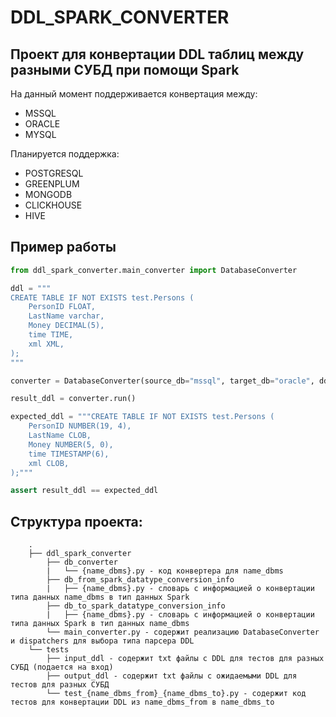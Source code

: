 # DDL_SPARK_CONVERTER

## Проект для конвертации DDL таблиц между разными СУБД при помощи Spark

На данный момент поддерживается конвертация между:
* MSSQL
* ORACLE
* MYSQL

Планируется поддержка:

* POSTGRESQL
* GREENPLUM
* MONGODB
* CLICKHOUSE
* HIVE

## Пример работы
```python
from ddl_spark_converter.main_converter import DatabaseConverter

ddl = """
CREATE TABLE IF NOT EXISTS test.Persons (
    PersonID FLOAT,
    LastName varchar,
    Money DECIMAL(5),
    time TIME,
    xml XML,
);
"""

converter = DatabaseConverter(source_db="mssql", target_db="oracle", ddl_text=ddl)

result_ddl = converter.run()

expected_ddl = """CREATE TABLE IF NOT EXISTS test.Persons (
    PersonID NUMBER(19, 4),
    LastName CLOB,
    Money NUMBER(5, 0),
    time TIMESTAMP(6),
    xml CLOB,
);"""

assert result_ddl == expected_ddl

```

## Структура проекта:

```
    .
    ├── ddl_spark_converter
        ├── db_converter
        |   └── {name_dbms}.py - код конвертера для name_dbms
        ├── db_from_spark_datatype_conversion_info
        |   ├── {name_dbms}.py - словарь с информацией о конвертации типа данных name_dbms в тип данных Spark
        ├── db_to_spark_datatype_conversion_info
        |   ├── {name_dbms}.py - словарь с информацией о конвертации типа данных Spark в тип данных name_dbms
        └── main_converter.py - содержит реализацию DatabaseConverter и dispatchers для выбора типа парсера DDL
    └── tests
        ├── input_ddl - содержит txt файлы с DDL для тестов для разных СУБД (подается на вход)
        ├── output_ddl - содержит txt файлы с ожидаемыми DDL для тестов для разных СУБД
        └── test_{name_dbms_from}_{name_dbms_to}.py - содержит код тестов для конвертации DDL из name_dbms_from в name_dbms_to


```